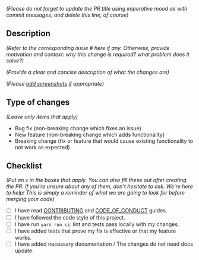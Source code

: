 _(Please do not forget to update the PR title using imperative mood as with commit messages; and delete this line, of course)_

## Description

_(Refer to the corresponding issue # here if any. Otherwise, provide motivation and context: why this change is required? what problem does it solve?)_

_(Provide a clear and concise description of what the changes are)_

_(Please [add screenshots](https://help.github.com/articles/file-attachments-on-issues-and-pull-requests/) if appropriate)_

## Type of changes
_(Leave only items that apply)_

- Bug fix (non-breaking change which fixes an issue)
- New feature (non-breaking change which adds functionality)
- Breaking change (fix or feature that would cause existing functionality to not work as expected)

## Checklist
_(Put an `x` in the boxes that apply. You can also fill these out after creating the PR. If you're unsure about any of them, don't hesitate to ask. We're here to help! This is simply a reminder of what we are going to look for before merging your code)_

- [ ] I have read [CONTRIBUTING](https://github.com/epam/miew/blob/master/CONTRIBUTING.md) and [CODE_OF_CONDUCT](https://github.com/epam/miew/blob/master/CODE_OF_CONDUCT.md) guides.
- [ ] I have followed the code style of this project.
- [ ] I have run `yarn run ci`: lint and tests pass locally with my changes.
- [ ] I have added tests that prove my fix is effective or that my feature works.
- [ ] I have added necessary documentation / The changes do not need docs update.
